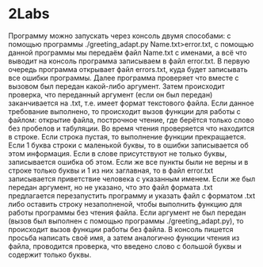 # 2Labs
Программу можно запускать через консоль двумя способами: с помощью программы ./greeting_adapt.py Name.txt>error.txt, с помощью данной программы мы передаём файл Name.txt с именами, а всё что выводит на консоль программа записываем в файл error.txt. В первую очередь программа открывает файл errors.txt, куда будет записывать все ошибки программы. Далее программа проверяет что вместе с вызовом был передан какой-либо аргумент. Затем происходит проверка, что переданный аргумент (если он был передан) заканчивается на .txt, т.е. имеет формат текстового файла. Если данное требование выполнено, то происходит вызов функции для работы с файлом: открытие файла, построчное чтение, где берётся только слово без пробелов и табуляции. Во время чтения проверяется что находится в строке. Если строка пустая, то выполнение функции прекращается. Если 1 буква строки с маленькой буквы, то в ошибки записывается об этом информация. Если в слове присутствуют не только буквы, записывается ошибка об этом. Если же все пункты были не верны и в строке только буквы и 1 из них заглавная, то в файл error.txt записывается приветствие человека с указанным именем. Если же был передан аргумент, но не указано, что это файл формата .txt предлагается перезапустить программу и указать файл с форматом .txt либо оставить строку незаполненой, чтобы выполнить функцию для работы программы без чтения файла. Если аргумент не был передан (вызов был выполнен с помощью программы ./greeting_adapt.py), то происходит вызов функции работы без файла. В консоль пишется просьба написать своё имя, а затем аналогично функции чтения из файла, проводится проверка, что введено слово с большой буквы и содержит только буквы.

